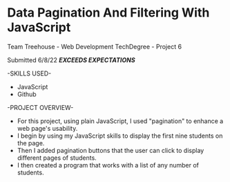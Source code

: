 # Data Pagination And Filtering With JavaScript
Team Treehouse - Web Development TechDegree - Project 6

Submitted 6/8/22 ***EXCEEDS EXPECTATIONS***

-SKILLS USED-
* JavaScript
* Github

-PROJECT OVERVIEW-
* For this project, using plain JavaScript, I used "pagination" to enhance a web page's usability.
* I begin by using my JavaScript skills to display the first nine students on the page.
* Then I added pagination buttons that the user can click to display different pages of students.
* I then created a program that works with a list of any number of students.

